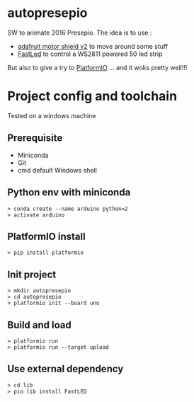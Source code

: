 # autopresepio
SW to animate 2016 Presepio. The idea is to use :
   * [adafruit motor shield v2](https://github.com/adafruit/Adafruit_Motor_Shield_V2_Library) to move around some stuff
   * [FastLed](https://github.com/FastLED/FastLED) to control a WS2811 powered 50 led strip

But also to give a try to [PlatformIO](https://github.com/platformio) ... and it woks pretty well!!!

# Project config and toolchain
Tested on a windows machine 
## Prerequisite
   * Miniconda
   * Git
   * cmd default Windows shell

## Python env with miniconda
```
> conda create --name arduino python=2
> activate arduino
```

## PlatformIO install
```
> pip install platformio
```

## Init project
```
> mkdir autopresepio
> cd autopresepio
> platformio init --board uno
```

## Build and load
```
> platformio run
> platformio run --target upload
```

## Use external dependency
```
> cd lib
> pio lib install FastLED
```
